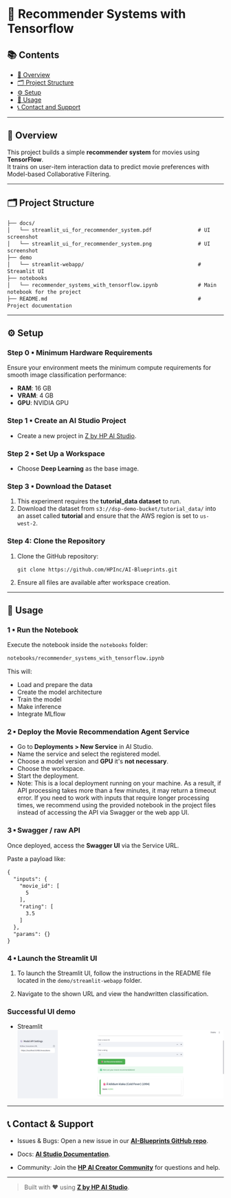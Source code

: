 # 🎥 Recommender Systems with Tensorflow

## 📚 Contents

- [🧠 Overview](#overview)
- [🗂 Project Structure](#project-structure)
- [⚙️ Setup](#setup)
- [🚀 Usage](#usage)
- [📞 Contact and Support](#contact-and-support)

---

## 🧠 Overview

This project builds a simple **recommender system** for movies using **TensorFlow**.  
It trains on user-item interaction data to predict movie preferences with Model-based Collaborative Filtering.

---

## 🗂 Project Structure

```
├── docs/      
│   └── streamlit_ui_for_recommender_system.pdf               # UI screenshot
│   └── streamlit_ui_for_recommender_system.png               # UI screenshot
├── demo
│   └── streamlit-webapp/                                     # Streamlit UI
├── notebooks
│   └── recommender_systems_with_tensorflow.ipynb             # Main notebook for the project              
├── README.md                                                 # Project documentation
```

---

## ⚙️ Setup

### Step 0 ▪ Minimum Hardware Requirements

Ensure your environment meets the minimum compute requirements for smooth image classification performance:

- **RAM**: 16 GB  
- **VRAM**: 4 GB  
- **GPU**: NVIDIA GPU

### Step 1 ▪ Create an AI Studio Project

- Create a new project in [Z by HP AI Studio](https://zdocs.datascience.hp.com/docs/aistudio/overview).

### Step 2 ▪ Set Up a Workspace

- Choose **Deep Learning** as the base image.

### Step 3 ▪ Download the Dataset
1. This experiment requires the **tutorial_data dataset** to run.
2. Download the dataset from `s3://dsp-demo-bucket/tutorial_data/` into an asset called **tutorial** and ensure that the AWS region is set to ```us-west-2```.

### Step 4: Clone the Repository

1. Clone the GitHub repository:  
   ```
   git clone https://github.com/HPInc/AI-Blueprints.git
   ```

2. Ensure all files are available after workspace creation.

---

## 🚀 Usage

### 1 ▪ Run the Notebook

Execute the notebook inside the `notebooks` folder:

```bash
notebooks/recommender_systems_with_tensorflow.ipynb
```

This will:

- Load and prepare the data
- Create the model architecture  
- Train the model
- Make inference
- Integrate MLflow  

### 2 ▪ Deploy the Movie Recommendation Agent Service

- Go to **Deployments > New Service** in AI Studio.
- Name the service and select the registered model.
- Choose a model version and **GPU** it's **not necessary**.
- Choose the workspace.
- Start the deployment.
- Note: This is a local deployment running on your machine. As a result, if API processing takes more than a few minutes, it may return a timeout error. If you need to work with inputs that require longer processing times, we recommend using the provided notebook in the project files instead of accessing the API via Swagger or the web app UI.

### 3 ▪ Swagger / raw API

Once deployed, access the **Swagger UI** via the Service URL.


Paste a payload like:

```
{
  "inputs": {
    "movie_id": [
      5
    ],
    "rating": [
      3.5
    ]
  },
  "params": {}
}
```

### 4 ▪ Launch the Streamlit UI

1. To launch the Streamlit UI, follow the instructions in the README file located in the `demo/streamlit-webapp` folder.

2. Navigate to the shown URL and view the handwritten classification.

### Successful UI demo

- Streamlit
![Recommender System Streamlit UI](docs/streamlit_ui_recommender_system.png)


---

## 📞 Contact & Support

- Issues & Bugs: Open a new issue in our [**AI-Blueprints GitHub repo**](https://github.com/HPInc/AI-Blueprints).

- Docs: [**AI Studio Documentation**](https://zdocs.datascience.hp.com/docs/aistudio/overview).

- Community: Join the [**HP AI Creator Community**](https://community.datascience.hp.com/) for questions and help.


---

> Built with ❤️ using [**Z by HP AI Studio**](https://www.hp.com/us-en/workstations/ai-studio.html).